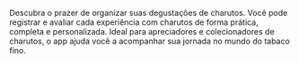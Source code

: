 Descubra o prazer de organizar suas degustações de charutos. Você pode registrar e avaliar cada experiência com charutos de forma prática, completa e personalizada. Ideal para apreciadores e colecionadores de charutos, o app ajuda você a acompanhar sua jornada no mundo do tabaco fino.
